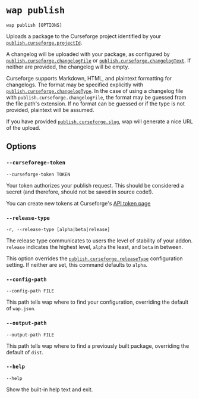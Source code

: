 # `wap publish`

`wap publish [OPTIONS]`

Uploads a package to the Curseforge project identified by your
[`publish.curseforge.projectId`](../configuration.md#publishcurseforgeprojectid).

A changelog will be uploaded with your package, as configured by
[`publish.curseforge.changelogFile`](../configuration.md#publishcurseforgechangelogfile) or
[`publish.curseforge.changelogText`](../configuration.md#publishcurseforgechangelogtext). If neither
are provided, the changelog will be empty.

Curseforge supports Markdown, HTML, and plaintext formatting for changelogs. The format may be
specified explicitly with
[`publish.curseforge.changelogType`](../configuration.md#publishcurseforgechangelogtype). In the
case of using a changelog file with `publish.curseforge.changelogFile`, the format may be guessed
from the file path's extension. If no format can be guessed or if the type is not provided,
plaintext will be assumed.

If you have provided [`publish.curseforge.slug`](../configuration.md#publishcurseforgeslug),
wap will generate a nice URL of the upload.

## Options

### `--curseforege-token`

`--curseforge-token TOKEN`

Your token authorizes your publish request. This should be considered a secret (and therefore,
should not be saved in source code!).

You can create new tokens at Curseforge's
[API token page](https://authors.curseforge.com/account/api-tokens)

### `--release-type`

`-r, --release-type [alpha|beta|release]`

The release type communicates to users the level of stability of your addon. `release` indicates the
highest level, `alpha` the least, and `beta` in between.

This option overrides the
[`publish.curseforge.releaseType`](../configuration.md#publishcurseforgereleasetype) configuration
setting. If neither are set, this command defaults to `alpha`.

### `--config-path`

`--config-path FILE`

This path tells wap where to find your configuration, overriding the default of `wap.json`.

### `--output-path`

`--output-path FILE`

This path tells wap where to find a previously built package, overriding the default of `dist`.

### `--help`

`--help`

Show the built-in help text and exit.
